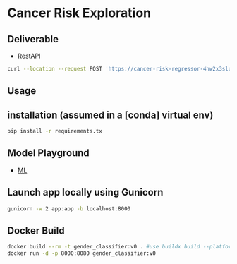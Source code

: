 # Cancer Risk Exploration

## Deliverable
- RestAPI
```bash
curl --location --request POST 'https://cancer-risk-regressor-4hw2x3sloq-as.a.run.app/api' --header 'Content-Type: application/json' --data-raw '{"Sex":"F","Age":"37.10","Smoking":"former","BMI":28.80,"Heart rate data used":0.0,"MET (activity level)":50.08}'
```

## Usage
## installation (assumed in a [conda] virtual env)
```bash
pip install -r requirements.tx
```

## Model Playground
- [ML](code/disease_explorative_study.ipynb)


## Launch app locally using Gunicorn
```bash
gunicorn -w 2 app:app -b localhost:8000
```

## Docker Build
```bash
docker build --rm -t gender_classifier:v0 . #use buildx build --platform linux/amd64 for mac m1 in order to deploy to cloud
docker run -d -p 8000:8080 gender_classifier:v0
```